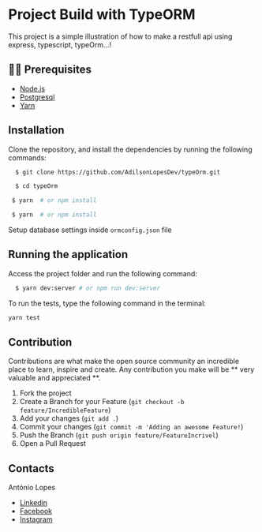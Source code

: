 # Project Build with TypeORM

 <p>This project is a simple illustration of how to make a restfull api using express, typescript, typeOrm...!</p>

## ✋🏻 Prerequisites

- [Node.js](https://nodejs.org/en/)
- [Postgresql](https://www.postgresql.org/download/)
- [Yarn](https://yarnpkg.com/pt-BR/docs/install)

## Installation

Clone the repository, and install the dependencies by running the following commands:

```sh
  $ git clone https://github.com/AdilsonLopesDev/typeOrm.git
```

```sh
  $ cd typeOrm
```

```sh
 $ yarn  # or npm install
```

```sh
 $ yarn  # or npm install
```

Setup database settings inside `ormconfig.json` file

## Running the application

Access the project folder and run the following command:

```sh
  $ yarn dev:server # or npm run dev:server
```

To run the tests, type the following command in the terminal:

```sh
yarn test
```

## Contribution

Contributions are what make the open source community an incredible place to learn, inspire and create. Any contribution you make will be ** very valuable and appreciated **.

1. Fork the project
2. Create a Branch for your Feature (`git checkout -b feature/IncredibleFeature`)
3. Add your changes (`git add .`)
4. Commit your changes (`git commit -m 'Adding an awesome Feature!`)
5. Push the Branch (`git push origin feature/FeatureIncrivel`)
6. Open a Pull Request

<!-- LICENSE -->

## Contacts

António Lopes

- [Linkedin](https://www.linkedin.com/in/ant%C3%B3nio-ferraz-lopes-448019178/)
- [Facebook](https://www.facebook.com/antonioferrazlopes.pdk/)
- [Instagram](https://www.instagram.com/alopes.dev/)
